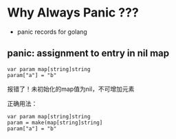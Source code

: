 # Why Always Panic ???

- panic records for golang

## panic: assignment to entry in nil map

```golang
var param map[string]string
param["a"] = "b"
```

报错了！未初始化的map值为nil，不可增加元素

正确用法：
```golang
var param map[string]string
param = make(map[string]string]
param["a"] = "b"
```
